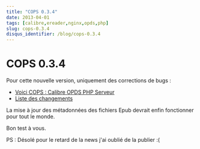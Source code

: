 ```yaml
---
title: "COPS 0.3.4"
date: 2013-04-01
tags: [calibre,ereader,nginx,opds,php]
slug: cops-0.3.4
disqus_identifier: /blog/cops-0.3.4
---
```

# COPS 0.3.4

Pour cette nouvelle version, uniquement des corrections de bugs :

* [Voici COPS : Calibre OPDS PHP Serveur](/fr/projects/calibre-opds-php-server)
* [Liste des changements](https://github.com/seblucas/cops/blob/master/CHANGELOG)

La mise à jour des métadonnées des fichiers Epub devrait enfin fonctionner pour tout le monde.

Bon test à vous.

PS : Désolé pour le retard de la news j'ai oublié de la publier :(


